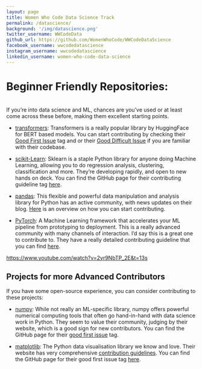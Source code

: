 ```yaml
---
layout: page
title: Women Who Code Data Science Track
permalink: /datascience/
background: '/img/datascience.png'
twitter_username: WWCodeData
github_url: https://github.com/WomenWhoCode/WWCodeDataScience
facebook_username: wwcodedatascience
instagram_username: wwcodedatascience
linkedin_username: women-who-code-data-science
---
```


# Beginner Friendly Repositories:

<br />
If you’re into data science and ML, chances are you’ve used or at least come across these before, making them excellent starting points.

- [transformers](https://github.com/huggingface/transformers): Transformers is a really popular library by HuggingFace for BERT based models. You can start contributing by checking their [Good First Issue](https://github.com/huggingface/transformers/labels/Good%20First%20Issue) tag and or their [Good Difficult Issue](https://github.com/huggingface/transformers/labels/Good%20Difficult%20Issue) if you are familiar with their codebase.

- [scikit-Learn](https://github.com/scikit-learn/scikit-learn): Sklearn is a staple Python library for anyone doing Machine Learning, allowing you to do regression analysis, clustering, classification and more. They’re developing rapidly, and open to new hands on deck. You can find the GitHub page for their contributing guideline tag [here](https://github.com/scikit-learn/scikit-learn/blob/main/CONTRIBUTING.md).

- [pandas](https://github.com/pandas-dev/pandas): This flexible and powerful data manipulation and analysis library for Python has an active community, with news updates on their blog. [Here](https://github.com/pandas-dev/pandas/blob/master/.github/CONTRIBUTING.md) is an overview on how you can start contributing.

- [PyTorch](https://github.com/pytorch/pytorch): A Machine Learning framework that accelerates your ML pipeline from prototyping to deployment. This is a really advanced community with many channels of interaction. I’d say this is a great one to contribute to. They have a really detailed contributing guideline that you can find [here](https://github.com/pytorch/pytorch/blob/master/CONTRIBUTING.md).

https://www.youtube.com/watch?v=2yr9NbTP_2E&t=13s

## Projects for more Advanced Contributors
If you have some open-source experience, you can consider contributing to these projects:

- [numpy](https://github.com/numpy/numpy): While not really an ML-specific library, numpy offers powerful numerical computing tools that often go hand-in-hand with data science work in Python. They seem to value their community, judging by their website, which is a good sign for new contributors. You can find the GitHub page for their [good first issue](https://github.com/numpy/numpy/labels/good%20first%20issue) tag.

- [matplotlib](): The Python data visualisation library we know and love. Their website has very comprehensive [contribution guidelines](https://matplotlib.org/devdocs/devel/contributing.html). You can find the GitHub page for their good first issue tag [here](https://github.com/matplotlib/matplotlib/labels/Good%20first%20issue).
